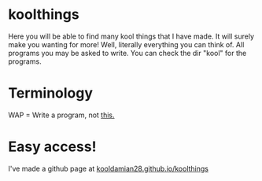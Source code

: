 # koolthings
Here you will be able to find many kool things that I have made. It will surely make you wanting for more! Well, literally everything you can think of. All programs you may be asked to write. You can check the dir "kool" for the programs.

# Terminology
WAP = Write a program, not <a href="https://youtu.be/Wc5IbN4xw70">this.</a>

# Easy access!
I've made a github page at <a href="https://kooldamian28.github.io/koolthings">kooldamian28.github.io/koolthings</a>
